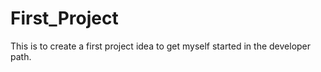 # First_Project
This is to create a first project idea to get myself started in the developer path.  
